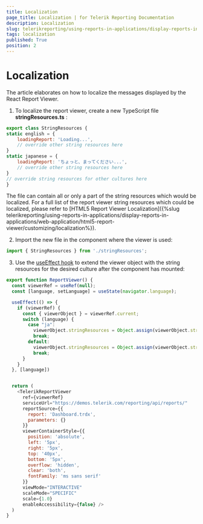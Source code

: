 ```yaml
---
title: Localization
page_title: Localization | for Telerik Reporting Documentation
description: Localization
slug: telerikreporting/using-reports-in-applications/display-reports-in-applications/web-application/react-report-viewer/customizing/localization
tags: localization
published: True
position: 2
---
```


# Localization

The article elaborates on how to localize the messages displayed by the React Report Viewer.

1. To localize the report viewer, create a new TypeScript file __stringResources.ts__ :

```js
export class StringResources {
static english = {
    loadingReport: 'Loading...',
    // override other string resources here
}
static japanese = {
    loadingReport: 'ちょっと、まってください...',
    // override other string resources here
}
// override string resources for other cultures here
}
```
The file can contain all or only a part of the string resources which would be localized. For a full list of the report viewer string resources which could be localized, please refer to [HTML5 Report Viewer Localization]({%slug telerikreporting/using-reports-in-applications/display-reports-in-applications/web-application/html5-report-viewer/customizing/localization%}).

2. Import the new file in the component where the viewer is used:

```js
import { StringResources } from './stringResources';
```

3. Use the [useEffect hook](https://reactjs.org/docs/hooks-effect.html) to extend the viewer object with the string resources for the desired culture after the component has mounted:

```js
export function ReportViewer() {
  const viewerRef = useRef(null);
  const [language, setLanguage] = useState(navigator.language);

  useEffect(() => {
    if (viewerRef) {
      const { viewerObject } = viewerRef.current;
      switch (language) {
        case "ja":
          viewerObject.stringResources = Object.assign(viewerObject.stringResources, StringResources.japanese);
          break;
        default:
          viewerObject.stringResources = Object.assign(viewerObject.stringResources, StringResources.english);
          break;
      }
    }
  }, [language])


  return (
    <TelerikReportViewer
      ref={viewerRef}
      serviceUrl="https://demos.telerik.com/reporting/api/reports/"
      reportSource={{
        report: 'Dashboard.trdx',
        parameters: {}
      }}
      viewerContainerStyle={{
        position: 'absolute',
        left: '5px',
        right: '5px',
        top: '40px',
        bottom: '5px',
        overflow: 'hidden',
        clear: 'both',
        fontFamily: 'ms sans serif'
      }}
      viewMode="INTERACTIVE"
      scaleMode="SPECIFIC"
      scale={1.0}
      enableAccessibility={false} />
  )
}
```
